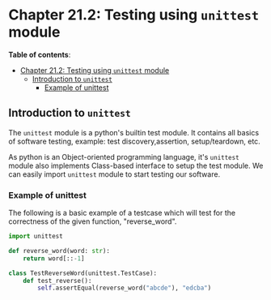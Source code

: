 # Chapter 21.2: Testing using `unittest` module

**Table of contents**:
- [Chapter 21.2: Testing using `unittest` module](#chapter-212-testing-using-unittest-module)
  - [Introduction to `unittest`](#introduction-to-unittest)
    - [Example of unittest](#example-of-unittest)



## Introduction to `unittest`

The `unittest` module is a python's builtin test module. It contains all basics
of software testing, example: test discovery,assertion, setup/teardown, etc.

As python is an Object-oriented programming language, it's `unittest` module
also implements Class-based interface to setup the test module. We can easily
import `unittest` module to start testing our software.

### Example of unittest

The following is a basic example of a testcase which will test for the
correctness of the given function, "reverse_word".

```python
import unittest

def reverse_word(word: str):
    return word[::-1]

class TestReverseWord(unittest.TestCase):
    def test_reverse():
        self.assertEqual(reverse_word("abcde"), "edcba")
```
